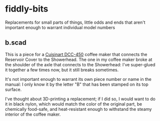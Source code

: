# fiddly-bits

Replacements for small parts of things, little odds and ends that aren't important enough to warrant individual model numbers

## b.scad

This is a piece for a [Cuisinart DCC-450][] coffee maker that connects the Reservoir Cover to the Showerhead. The one in my coffee maker broke at the shoulder of the axle that connects to the Showerhead: I've super-glued it together a few times now, but it still breaks sometimes.

It's not important enough to warrant its own piece number or name in the manual: I only know it by the letter "B" that has been stamped on its top surface.

I've thought about 3D-printing a replacement; if I did so, I would want to do it in black nylon, which would match the color of the original part, be chemically food-safe, and heat-resistant enough to withstand the steamy interior of the coffee maker.

[Cuisinart DCC-450]: https://www.cuisinart.com/discontinued/coffee_makers/dcc-450/
